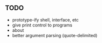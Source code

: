 ## TODO
- prototype-ify shell, interface, etc
- give print control to programs
- about
- better argument parsing (quote-delimited)
